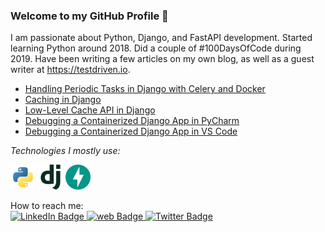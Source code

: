 ### Welcome to my GitHub Profile 👋



I am passionate about Python, Django, and FastAPI development. Started learning Python around 2018. Did a couple of #100DaysOfCode during 2019. Have been writing a few articles on my own blog, as well as a guest writer at https://testdriven.io.

- [Handling Periodic Tasks in Django with Celery and Docker](https://testdriven.io/blog/django-celery-periodic-tasks/)
- [Caching in Django](https://testdriven.io/blog/django-caching/)
- [Low-Level Cache API in Django](https://testdriven.io/blog/django-low-level-cache/)
- [Debugging a Containerized Django App in PyCharm](https://testdriven.io/blog/django-debugging-pycharm/)
- [Debugging a Containerized Django App in VS Code](https://testdriven.io/blog/django-debugging-vs-code/)

*Technologies I mostly use:*
<div>
  <img src=https://github.com/devicons/devicon/blob/master/icons/python/python-original.svg title="Python" alt="Python" width="40" height="40" />
  <img src=https://github.com/devicons/devicon/blob/master/icons/django/django-plain.svg title="Django" alt="Django" width="40" height="40" />
  <img src=https://github.com/devicons/devicon/blob/master/icons/fastapi/fastapi-original.svg title="Django" alt="Django" width="40" height="40" />
  
</div>
<p></p>
How to reach me:

<div id="badges">
  <a href="https://www.linkedin.com/in/j-oeriksson/">
    <img src="https://img.shields.io/badge/LinkedIn-blue?style=for-the-badge&logo=linkedin&logoColor=white" alt="LinkedIn Badge"/>
  </a>
  
  <a href="https://joeriksson.io">
    <img src="https://img.shields.io/badge/blog-red?style=for-the-badge&logo=web&logoColor=white" alt="web Badge"/>
  </a>
  
  
  <a href="https://twitter.com/Wildvasa">
    <img src="https://img.shields.io/badge/Twitter-blue?style=for-the-badge&logo=twitter&logoColor=white" alt="Twitter Badge"/>
  </a>
</div>



<!--
**Joeriksson/joeriksson** is a ✨ _special_ ✨ repository because its `README.md` (this file) appears on your GitHub profile.

Here are some ideas to get you started:

- 🔭 I’m currently working on ...
- 🌱 I’m currently learning ...
- 👯 I’m looking to collaborate on ...
- 🤔 I’m looking for help with ...
- 💬 Ask me about ...
- 📫 How to reach me: ...
- 😄 Pronouns: ...
- ⚡ Fun fact: ...
-->
